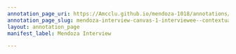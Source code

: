 ```yaml
---
annotation_page_uri: https://Amcclu.github.io/mendoza-1018/annotations/mendoza-interview-canvas-1-interviewee--contextualizing--tone-change--relating-firsthand-experience-.json
annotation_page_slug: mendoza-interview-canvas-1-interviewee--contextualizing--tone-change--relating-firsthand-experience-
layout: annotation_page
manifest_label: Mendoza Interview

---
```


